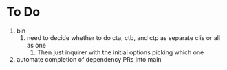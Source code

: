# To Do

1. bin
   1. need to decide whether to do cta, ctb, and ctp as separate clis or all as one
      1. Then just inquirer with the initial options picking which one
2. automate completion of dependency PRs into main

